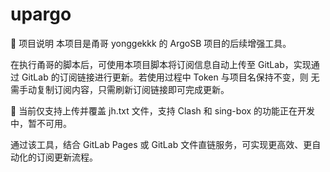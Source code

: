 # upargo
📌 项目说明
本项目是甬哥 yonggekkk 的 ArgoSB 项目的后续增强工具。

在执行甬哥的脚本后，可使用本项目脚本将订阅信息自动上传至 GitLab，实现通过 GitLab 的订阅链接进行更新。若使用过程中 Token 与项目名保持不变，则 无需手动复制订阅内容，只需刷新订阅链接即可完成更新。

🔁 当前仅支持上传并覆盖 jh.txt 文件，支持 Clash 和 sing-box 的功能正在开发中，暂不可用。

通过该工具，结合 GitLab Pages 或 GitLab 文件直链服务，可实现更高效、更自动化的订阅更新流程。
